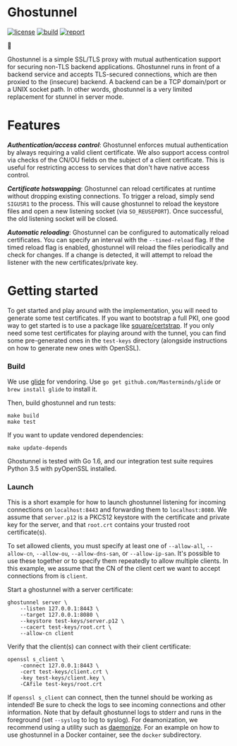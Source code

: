 Ghostunnel
==========

[![license](http://img.shields.io/badge/license-apache_2.0-red.svg?style=flat)](https://raw.githubusercontent.com/square/ghostunnel/master/LICENSE)
[![build](https://img.shields.io/travis/square/ghostunnel/master.svg?style=flat)](https://travis-ci.org/square/ghostunnel)
[![report](https://goreportcard.com/badge/github.com/square/ghostunnel)](https://goreportcard.com/report/github.com/square/ghostunnel)

👻

Ghostunnel is a simple SSL/TLS proxy with mutual authentication support for
securing non-TLS backend applications. Ghostunnel runs in front of a backend
service and accepts TLS-secured connections, which are then proxied to the
(insecure) backend. A backend can be a TCP domain/port or a UNIX socket path.
In other words, ghostunnel is a very limited replacement for stunnel in server
mode.

Features
========

***Authentication/access control***: Ghostunnel enforces mutual authentication
by always requiring a valid client certificate. We also support access control
via checks of the CN/OU fields on the subject of a client certificate. This is
useful for restricting access to services that don't have native access
control. 

***Certificate hotswapping***: Ghostunnel can reload certificates at runtime
without dropping existing connections. To trigger a reload, simply send
`SIGUSR1` to the process. This will cause ghostunnel to reload the keystore
files and open a new listening socket (via `SO_REUSEPORT`). Once successful,
the old listening socket will be closed.

***Automatic reloading***: Ghostunnel can be configured to automatically reload
certificates. You can specify an interval with the `--timed-reload` flag. If
the timed reload flag is enabled, ghostunnel will reload the files periodically
and check for changes. If a change is detected, it will attempt to reload the
listener with the new certificates/private key. 

Getting started
===============

To get started and play around with the implementation, you will need to 
generate some test certificates. If you want to bootstrap a full PKI, one
good way to get started is to use a package like
[square/certstrap](https://github.com/square/certstrap). If you only need
some test certificates for playing around with the tunnel, you can find
some pre-generated ones in the `test-keys` directory (alongside instructions
on how to generate new ones with OpenSSL).

### Build

We use [glide](https://github.com/Masterminds/glide) for vendoring.
Use `go get github.com/Masterminds/glide` or `brew install glide` to install it.

Then, build ghostunnel and run tests:

    make build
    make test

If you want to update vendored dependencies:

    make update-depends

Ghostunnel is tested with Go 1.6, and our integration test suite requires
Python 3.5 with pyOpenSSL installed.

### Launch

This is a short example for how to launch ghostunnel listening for incoming
connections on `localhost:8443` and forwarding them to `localhost:8080`. We
assume that `server.p12` is a PKCS12 keystore with the certificate and private
key for the server, and that `root.crt` contains your trusted root certificate(s).

To set allowed clients, you must specify at least one of `--allow-all`,
`--allow-cn`, `--allow-ou`, `--allow-dns-san`, or `--allow-ip-san`. It's
possible to use these together or to specify them repeatedly to allow multiple
clients. In this example, we assume that the CN of the client cert we want to
accept connections from is `client`.

Start a ghostunnel with a server certificate:

    ghostunnel server \
        --listen 127.0.0.1:8443 \
        --target 127.0.0.1:8080 \
        --keystore test-keys/server.p12 \
        --cacert test-keys/root.crt \
        --allow-cn client

Verify that the client(s) can connect with their client certificate:

    openssl s_client \
        -connect 127.0.0.1:8443 \
        -cert test-keys/client.crt \
        -key test-keys/client.key \
        -CAfile test-keys/root.crt

If `openssl s_client` can connect, then the tunnel should be working as
intended! Be sure to check the logs to see incoming connections and other
information. Note that by default ghostunnel logs to stderr and runs in the
foreground (set `--syslog` to log to syslog). For deamonization, we recommend
using a utility such as [daemonize](http://software.clapper.org/daemonize/).
For an example on how to use ghostunnel in a Docker container, see the `docker`
subdirectory.
